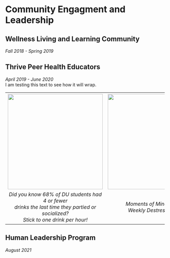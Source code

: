 # Community Engagment and Leadership
## Wellness Living and Learning Community
<i>Fall 2018 - Spring 2019</i>
## Thrive Peer Health Educators
<i>April 2019 - June 2020</i>
<br>
I am testing this text to see how it will wrap.

<table>
  <tr>
    <th><img src="https://user-images.githubusercontent.com/91146906/151018455-c85f1384-062c-466b-ac52-d338eb03a261.jpg" width="300"></th>
    <th><img src="https://user-images.githubusercontent.com/91146906/151054845-ce0f887f-f408-4eee-947d-cb4946cd37a1.jpg" width="300"></th>
  </tr>
  <tr>
    <td style="text-align:center"><i>Did you know 68% of DU students had 4 or fewer <br> drinks the last time they partied or socialized? <br> Stick to one drink per hour!</i></td>
    <td style="text-align:center"><i>Moments of Mindfulness <br> Weekly Destress Event</i></td>
  </tr>
</table>

## Human Leadership Program
<i>August 2021</i>
